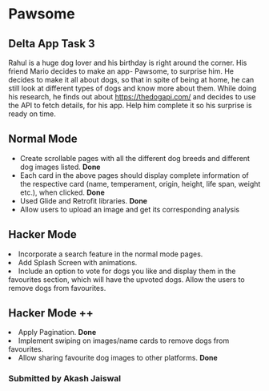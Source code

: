 # Pawsome
## Delta App Task 3

Rahul is a huge dog lover and his birthday is right around the corner. His friend Mario decides to make an app- Pawsome, to surprise him. He decides to make it all about dogs, so that in spite of being at home, he can still look at different types of dogs and know more about them. While doing his research, he finds out about https://thedogapi.com/ and decides to use the API to fetch details, for his app. Help him complete it so his surprise is ready on time.

## Normal Mode

<ul>
  <li>Create scrollable pages with all the different dog breeds and different dog images listed. <b>Done</b> </li>
  <li>Each card in the above pages should display complete information of the respective card (name, temperament, origin, height, life span, weight etc.), when clicked. <b>Done</b> </li>
  <li>Used Glide and Retrofit libraries. <b>Done</b> </li>
  <li>Allow users to upload an image and get its corresponding analysis</li>
</ul>

## Hacker Mode
<li>Incorporate a search feature in the normal mode pages.</li>
<li>Add Splash Screen with animations.</li>
<li>Include an option to vote for dogs you like and display them in the favourites section, which will have the upvoted dogs. Allow the users to remove dogs from favourites.</li>

## Hacker Mode ++
<li>Apply Pagination. <b>Done</b> </li>
<li>Implement swiping on images/name cards to remove dogs from favourites.</li>
<li>Allow sharing favourite dog images to other platforms. <b>Done</b> </li>


### Submitted by Akash Jaiswal
